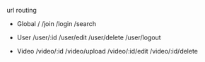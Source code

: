 url routing

- Global
  /
  /join
  /login
  /search

- User
  /user/:id
  /user/edit
  /user/delete
  /user/logout

- Video
  /video/:id
  /video/upload
  /video/:id/edit
  /video/:id/delete

